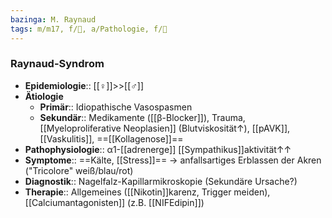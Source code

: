 ```yaml
---
bazinga: M. Raynaud
tags: m/m17, f/💉, a/Pathologie, f/🧴
---
```

### Raynaud-Syndrom
- **Epidemiologie**:: [[♀]]>>[[♂]] 
- **Ätiologie**
	- **Primär**:: Idiopathische Vasospasmen
	- **Sekundär**:: Medikamente ([[β-Blocker]]), Trauma, [[Myeloproliferative Neoplasien]] (Blutviskosität↑), [[pAVK]], [[Vaskulitis]], ==[[Kollagenose]]==
- **Pathophysiologie**:: α1-[[adrenerge]] [[Sympathikus]]aktivität↑↑
- **Symptome**:: ==Kälte, [[Stress]]== → anfallsartiges Erblassen der Akren ("Tricolore" weiß/blau/rot) 
- **Diagnostik**:: Nagelfalz-Kapillarmikroskopie (Sekundäre Ursache?)
- **Therapie**:: Allgemeines ([[Nikotin]]karenz, Trigger meiden), [[Calciumantagonisten]] (z.B. [[NIFEdipin]])